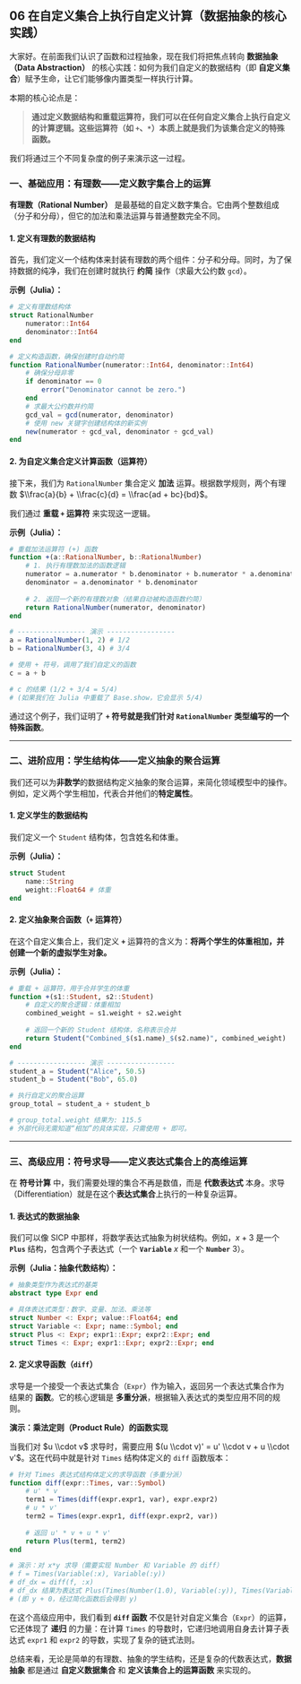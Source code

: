 ## **06 在自定义集合上执行自定义计算（数据抽象的核心实践）**

大家好。在前面我们认识了函数和过程抽象，现在我们将把焦点转向 **数据抽象（Data Abstraction）** 的核心实践：如何为我们自定义的数据结构（即 **自定义集合**）赋予生命，让它们能够像内置类型一样执行计算。

本期的核心论点是：

> **通过定义数据结构和重载运算符，我们可以在任何自定义集合上执行自定义的计算逻辑。这些运算符（如 `+`、`*`）本质上就是我们为该集合定义的特殊函数。**

我们将通过三个不同复杂度的例子来演示这一过程。

### **一、基础应用：有理数——定义数字集合上的运算**

**有理数（Rational Number）** 是最基础的自定义数字集合。它由两个整数组成（分子和分母），但它的加法和乘法运算与普通整数完全不同。

#### **1. 定义有理数的数据结构**

首先，我们定义一个结构体来封装有理数的两个组件：分子和分母。同时，为了保持数据的纯净，我们在创建时就执行 **约简** 操作（求最大公约数 `gcd`）。

**示例（Julia）：**

```julia
# 定义有理数结构体
struct RationalNumber
    numerator::Int64
    denominator::Int64
end

# 定义构造函数，确保创建时自动约简
function RationalNumber(numerator::Int64, denominator::Int64)
    # 确保分母非零
    if denominator == 0
        error("Denominator cannot be zero.")
    end
    # 求最大公约数并约简
    gcd_val = gcd(numerator, denominator)
    # 使用 new 关键字创建结构体的新实例
    new(numerator ÷ gcd_val, denominator ÷ gcd_val) 
end
```

#### **2. 为自定义集合定义计算函数（运算符）**

接下来，我们为 `RationalNumber` 集合定义 **加法** 运算。根据数学规则，两个有理数 $\\frac{a}{b} + \\frac{c}{d} = \\frac{ad + bc}{bd}$。

我们通过 **重载 `+` 运算符** 来实现这一逻辑。

**示例（Julia）：**

```julia
# 重载加法运算符 (+) 函数
function +(a::RationalNumber, b::RationalNumber)
    # 1. 执行有理数加法的函数逻辑
    numerator = a.numerator * b.denominator + b.numerator * a.denominator
    denominator = a.denominator * b.denominator
    
    # 2. 返回一个新的有理数对象（结果自动被构造函数约简）
    return RationalNumber(numerator, denominator)
end

# ----------------- 演示 -----------------
a = RationalNumber(1, 2) # 1/2
b = RationalNumber(3, 4) # 3/4

# 使用 + 符号，调用了我们自定义的函数
c = a + b 

# c 的结果 (1/2 + 3/4 = 5/4)
# (如果我们在 Julia 中重载了 Base.show，它会显示 5/4)
```

通过这个例子，我们证明了 **`+` 符号就是我们针对 `RationalNumber` 类型编写的一个特殊函数**。

-----

### **二、进阶应用：学生结构体——定义抽象的聚合运算**

我们还可以为**非数学**的数据结构定义抽象的聚合运算，来简化领域模型中的操作。例如，定义两个学生相加，代表合并他们的**特定属性**。

#### **1. 定义学生的数据结构**

我们定义一个 `Student` 结构体，包含姓名和体重。

**示例（Julia）：**

```julia
struct Student
    name::String
    weight::Float64 # 体重
end
```

#### **2. 定义抽象聚合函数（`+` 运算符）**

在这个自定义集合上，我们定义 **`+`** 运算符的含义为：**将两个学生的体重相加，并创建一个新的虚拟学生对象。**

**示例（Julia）：**

```julia
# 重载 + 运算符，用于合并学生的体重
function +(s1::Student, s2::Student)
    # 自定义的聚合逻辑：体重相加
    combined_weight = s1.weight + s2.weight
    
    # 返回一个新的 Student 结构体，名称表示合并
    return Student("Combined_$(s1.name)_$(s2.name)", combined_weight)
end

# ----------------- 演示 -----------------
student_a = Student("Alice", 50.5)
student_b = Student("Bob", 65.0)

# 执行自定义的聚合运算
group_total = student_a + student_b

# group_total.weight 结果为: 115.5
# 外部代码无需知道“相加”的具体实现，只需使用 + 即可。
```

-----

### **三、高级应用：符号求导——定义表达式集合上的高维运算**

在 **符号计算** 中，我们需要处理的集合不再是数值，而是 **代数表达式** 本身。求导（Differentiation）就是在这个**表达式集合**上执行的一种复杂运算。

#### **1. 表达式的数据抽象**

我们可以像 SICP 中那样，将数学表达式抽象为树状结构。例如，$x+3$ 是一个 **`Plus`** 结构，包含两个子表达式（一个 **`Variable`** $x$ 和一个 **`Number`** $3$）。

**示例（Julia：抽象代数结构）：**

```julia
# 抽象类型作为表达式的基类
abstract type Expr end

# 具体表达式类型：数字、变量、加法、乘法等
struct Number <: Expr; value::Float64; end
struct Variable <: Expr; name::Symbol; end
struct Plus <: Expr; expr1::Expr; expr2::Expr; end
struct Times <: Expr; expr1::Expr; expr2::Expr; end
```

#### **2. 定义求导函数（`diff`）**

求导是一个接受一个表达式集合（`Expr`）作为输入，返回另一个表达式集合作为结果的 **函数**。它的核心逻辑是 **多重分派**，根据输入表达式的类型应用不同的规则。

**演示：乘法定则（Product Rule）的函数实现**

当我们对 $u \\cdot v$ 求导时，需要应用 $(u \\cdot v)' = u' \\cdot v + u \\cdot v'$。这在代码中就是针对 `Times` 结构体定义的 `diff` 函数版本：

```julia
# 针对 Times 表达式结构体定义的求导函数（多重分派）
function diff(expr::Times, var::Symbol)
    # u' * v
    term1 = Times(diff(expr.expr1, var), expr.expr2)
    # u * v'
    term2 = Times(expr.expr1, diff(expr.expr2, var))
    
    # 返回 u' * v + u * v'
    return Plus(term1, term2)
end

# 演示：对 x*y 求导（需要实现 Number 和 Variable 的 diff）
# f = Times(Variable(:x), Variable(:y))
# df_dx = diff(f, :x) 
# df_dx 结果为表达式 Plus(Times(Number(1.0), Variable(:y)), Times(Variable(:x), Number(0.0)))
# (即 y + 0，经过简化函数后会得到 y)
```

在这个高级应用中，我们看到 **`diff` 函数** 不仅是针对自定义集合（`Expr`）的运算，它还体现了 **递归** 的力量：在计算 `Times` 的导数时，它递归地调用自身去计算子表达式 `expr1` 和 `expr2` 的导数，实现了复杂的链式法则。

总结来看，无论是简单的有理数、抽象的学生结构，还是复杂的代数表达式，**数据抽象** 都是通过 **自定义数据集合** 和 **定义该集合上的运算函数** 来实现的。